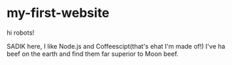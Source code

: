 # my-first-website
hi robots!

SADIK here, I like Node.js and Coffeescipt(that's ehat I'm made of!)
I've ha beef on the earth and find them far superior to Moon beef.
